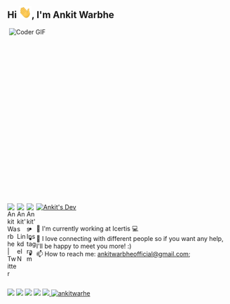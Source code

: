 ## Hi <img src="https://github.com/ankitwarbhe/ankitwarbhe/blob/master/Hi.gif" width="29px">, I'm Ankit Warbhe
 
 


<img align="right" src="https://github.com/ankitwarbhe/ankitwarbhe/blob/master/developer.gif" alt="Coder GIF" width="500" height="400">

 <a href="https://dev.to/ankitwarbhe">
  <img src="https://d2fltix0v2e0sb.cloudfront.net/dev-badge.svg" alt="Ankit's Dev" width="26"/>
</a>
<a href="https://twitter.com/ankitwarbhe">
  <img align="left" alt="Ankit Warbhe | Twitter" width="22px" src="https://cdn.jsdelivr.net/npm/simple-icons@v3/icons/twitter.svg" />
</a>
<a href="https://www.linkedin.com/in/ankit-warbhe/">
  <img align="left" alt="Ankit's LinkdeIN" width="22px" src="https://cdn.jsdelivr.net/npm/simple-icons@v3/icons/linkedin.svg" />
</a>
<a href="https://www.instagram.com/ankit.warbhe/">
  <img align="left" alt="Ankit's Instagram" width="22px" src="https://cdn.jsdelivr.net/npm/simple-icons@v3/icons/instagram.svg" />
</a><br><br>






- :telescope: I'm currently working at Icertis 💻
- 💬 I love connecting with different people so if you want any help, I'll be happy to meet you more! :) 
- 📫 How to reach me: ankitwarbheofficial@gmail.com;
<br><br><br><br>

![](https://img.shields.io/badge/Core%20Java-%3C%2F%3E-yellow) ![](https://img.shields.io/badge/Python-%7C-0%2C%2022%2C%20100) ![](https://img.shields.io/badge/Business%20English-%7C-yellowgreen) ![](https://img.shields.io/badge/SQL-%7C-orange) ![](https://img.shields.io/badge/Cloud%20Developer-%7C-blue)<a href="https://github.com/ankitwarbhe">
  <img src="https://komarev.com/ghpvc/?username=ankitwarbhe&label=Views&color=blue&style=plastic" alt="ankitwarhe" />
</a>


